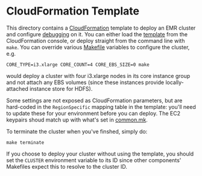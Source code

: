 # CloudFormation Template

This directory contains a
[CloudFormation](https://docs.aws.amazon.com/AWSCloudFormation/latest/UserGuide/Welcome.html)
template to deploy an EMR cluster and configure 
[debugging](https://docs.aws.amazon.com/emr/latest/ManagementGuide/emr-plan-debugging.html)
on it. You can either load the [template](cluster.yml) from the CloudFormation console, or
deploy straight from the command line with `make`. You can override various
[Makefile](Makefile) variables to configure the cluster, e.g.
```
CORE_TYPE=i3.xlarge CORE_COUNT=4 CORE_EBS_SIZE=0 make
```
would deploy a cluster with four i3.xlarge nodes in its core instance group and not
attach any EBS volumes (since these instances provide locally-attached instance store
for HDFS).

Some settings are not exposed as CloudFormation parameters, but are hard-coded in the
`RegionSpecific` mapping table in the template: you'll need to update these for
your environment before you can deploy. The EC2 keypairs shoud match up with what's
set in [common.mk](../common.mk).

To terminate the cluster when you've finshed, simply do:
```
make terminate
```

If you choose to deploy your cluster without using the template, you should set the
`CLUSTER` environment variable to its ID since other components' Makefiles expect
this to resolve to the cluster ID.
